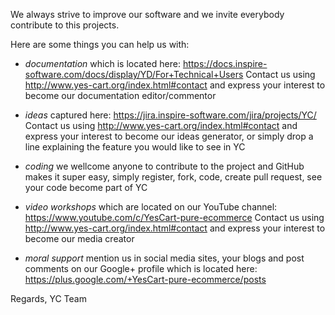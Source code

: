 We always strive to improve our software and we invite everybody contribute to this projects.

Here are some things you can help us with:

- *documentation* which is located here: https://docs.inspire-software.com/docs/display/YD/For+Technical+Users 
  Contact us using http://www.yes-cart.org/index.html#contact and express your interest to become our documentation editor/commentor

- *ideas* captured here: https://jira.inspire-software.com/jira/projects/YC/
  Contact us using http://www.yes-cart.org/index.html#contact and express your interest to become our ideas generator, or simply drop 
  a line explaining the feature you would like to see in YC

- *coding* we wellcome anyone to contribute to the project and GitHub makes it super easy, simply register, fork, code, create pull 
  request, see your code become part of YC
  
- *video workshops* which are located on our YouTube channel: https://www.youtube.com/c/YesCart-pure-ecommerce 
  Contact us using http://www.yes-cart.org/index.html#contact and express your interest to become our media creator
  
- *moral support* mention us in social media sites, your blogs and post comments on our Google+ profile which is located 
  here: https://plus.google.com/+YesCart-pure-ecommerce/posts
  
Regards,
YC Team
